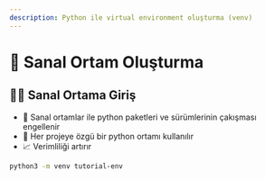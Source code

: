 ```yaml
---
description: Python ile virtual environment oluşturma (venv)
---
```


# 🌇 Sanal Ortam Oluşturma

## 🚴‍♂️ Sanal Ortama Giriş

* 🌇 Sanal ortamlar ile python paketleri ve sürümlerinin çakışması engellenir
* 🦄 Her projeye özgü bir python ortamı kullanılır
* 📈 Verimliliği artırır

```bash
python3 -m venv tutorial-env
```



